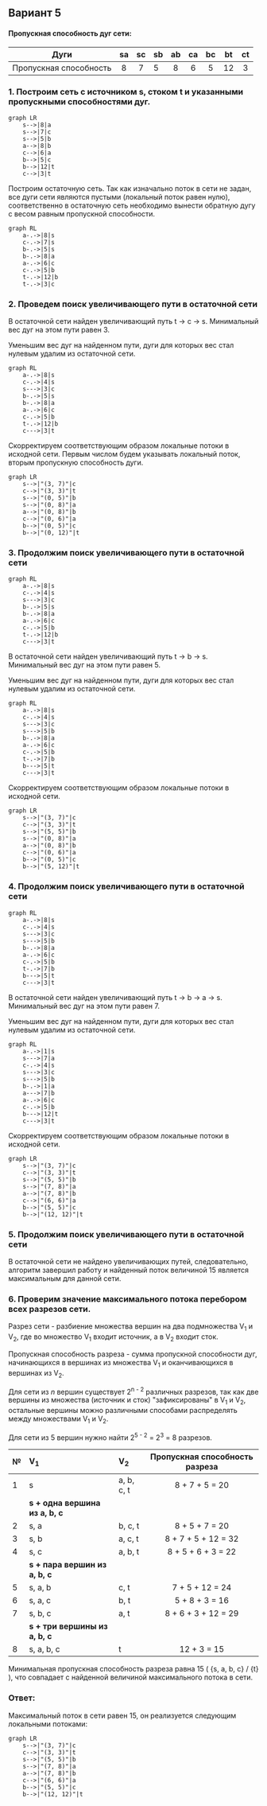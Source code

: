 ## Вариант 5

#### Пропускная способность дуг сети:

|          Дуги          | sa | sс | sb | ab | ca | bc | bt | ct |
|:----------------------:|:--:|:--:|----|:--:|:--:|:--:|:--:|:--:|
| Пропускная способность | 8  | 7  | 5  | 8  | 6  | 5  | 12  | 3  |

### 1. Построим сеть с источником **s**, стоком **t** и указанными пропускными способностями дуг.

```mermaid
graph LR
    s-->|8|a
    s-->|7|c
    s-->|5|b
    a-->|8|b
    c-->|6|a
    b-->|5|c
    b-->|12|t
    c-->|3|t
```

Построим остаточную сеть. Так как изначально поток в сети не задан, все дуги сети являются пустыми (локальный поток равен нулю), соответственно в остаточную сеть необходимо вынести обратную дугу с весом равным пропускной способности. 

```mermaid
graph RL
    a-.->|8|s
    c-.->|7|s
    b-.->|5|s
    b-.->|8|a
    a-.->|6|c
    c-.->|5|b
    t-.->|12|b
    t-.->|3|c
```

### 2. Проведем поиск увеличивающего пути в остаточной сети
В остаточной сети найден увеличивающий путь t -> c -> s. Минимальный вес дуг на этом пути равен 3.

Уменьшим вес дуг на найденном пути, дуги для которых вес стал нулевым удалим из остаточной сети.

```mermaid
graph RL
    a-.->|8|s
    c-.->|4|s
    s--->|3|c
    b-.->|5|s
    b-.->|8|a
    a-.->|6|c
    c-.->|5|b
    t-.->|12|b
    c--->|3|t
```

Скорректируем соответствующим образом локальные потоки в исходной сети. Первым числом будем указывать локальный поток, вторым пропускную способность дуги. 

```mermaid
graph LR
    s-->|"(3, 7)"|c
    c-->|"(3, 3)"|t
    s-->|"(0, 5)"|b
    s-->|"(0, 8)"|a
    a-->|"(0, 8)"|b
    c-->|"(0, 6)"|a
    b-->|"(0, 5)"|c
    b-->|"(0, 12)"|t
```

### 3. Продолжим поиск увеличивающего пути в остаточной сети

```mermaid
graph RL
    a-.->|8|s
    c-.->|4|s
    s--->|3|c
    b-.->|5|s
    b-.->|8|a
    a-.->|6|c
    c-.->|5|b
    t-.->|12|b
    c--->|3|t
```


В остаточной сети найден увеличивающий путь t -> b -> s. Минимальный вес дуг на этом пути равен 5.

Уменьшим вес дуг на найденном пути, дуги для которых вес стал нулевым удалим из остаточной сети.

```mermaid
graph RL
    a-.->|8|s
    c-.->|4|s
    s--->|3|c
    s--->|5|b
    b-.->|8|a
    a-.->|6|c
    c-.->|5|b
    t-.->|7|b
    b--->|5|t
    c--->|3|t
```

Скорректируем соответствующим образом локальные потоки в исходной сети.

```mermaid
graph LR
    s-->|"(3, 7)"|c
    c-->|"(3, 3)"|t
    s-->|"(5, 5)"|b
    s-->|"(0, 8)"|a
    a-->|"(0, 8)"|b
    c-->|"(0, 6)"|a
    b-->|"(0, 5)"|c
    b-->|"(5, 12)"|t
```

### 4. Продолжим поиск увеличивающего пути в остаточной сети

```mermaid
graph RL
    a-.->|8|s
    c-.->|4|s
    s--->|3|c
    s--->|5|b
    b-.->|8|a
    a-.->|6|c
    c-.->|5|b
    t-.->|7|b
    b--->|5|t
    c--->|3|t
```

В остаточной сети найден увеличивающий путь t -> b -> a -> s. Минимальный вес дуг на этом пути равен 7.

Уменьшим вес дуг на найденном пути, дуги для которых вес стал нулевым удалим из остаточной сети.

```mermaid
graph RL
    a-.->|1|s
    s--->|7|a
    c-.->|4|s
    s--->|3|c
    s--->|5|b
    b-.->|1|a
    a--->|7|b
    a-.->|6|c
    c-.->|5|b
    b--->|12|t
    c--->|3|t
```

Скорректируем соответствующим образом локальные потоки в исходной сети.

```mermaid
graph LR
    s-->|"(3, 7)"|c
    c-->|"(3, 3)"|t
    s-->|"(5, 5)"|b
    s-->|"(7, 8)"|a
    a-->|"(7, 8)"|b
    c-->|"(6, 6)"|a
    b-->|"(5, 5)"|c
    b-->|"(12, 12)"|t
```

### 5. Продолжим поиск увеличивающего пути в остаточной сети
В остаточной сети не найдено увеличивающих путей, следовательно, алгоритм завершил работу и найденный поток величиной 15 является максимальным для данной сети.

### 6. Проверим значение максимального потока перебором всех разрезов сети.
Разрез сети - разбиение множества вершин на два подмножества V<sub>1</sub> и V<sub>2</sub>, где во множество V<sub>1</sub> входит источник, а в V<sub>2</sub> входит сток.

Пропускная способность разреза - сумма пропускной способности дуг, начинающихся в вершинах из множества V<sub>1</sub> и оканчивающихся в вершинах из V<sub>2</sub>.

Для сети из _n_ вершин существует 2<sup>n - 2</sup> различных разрезов, так как две вершины из множества (источник и сток) "зафиксированы" в V<sub>1</sub> и V<sub>2</sub>, остальные вершины можно различными способами распределять между множествами V<sub>1</sub> и V<sub>2</sub>.

Для сети из 5 вершин нужно найти 2<sup>5 - 2</sup> = 2<sup>3</sup> = 8 разрезов. 

| № | V<sub>1</sub>                   | V<sub>2</sub> | Пропускная способность разреза |
|---|:--------------------------------|:--------------|:------------------------------:|
| 1 | s                               | a, b, c, t    |          8 + 7 + 5 = 20        |
|   | **s + одна вершина из a, b, c** |               |                                |
| 2 | s, a                            | b, c, t       |         8 + 5 + 7 = 20         |
| 3 | s, b                            | a, c, t       |       8 + 7 + 5 + 12 = 32      |
| 4 | s, c                            | a, b, t       |       8 + 5 + 6 + 3 = 22       |
|   | **s + пара вершин из a, b, c**  |               |                                |
| 5 | s, a, b                         | c, t          |         7 + 5 + 12 = 24        |
| 6 | s, a, c                         | b, t          |         5 + 8 + 3 = 16         |
| 7 | s, b, c                         | a, t          |        8 + 6 + 3 + 12 = 29     |
|   | **s + три вершины из a, b, c**  |               |                                |
| 8 | s, a, b, c                      | t             |           12 + 3 = 15          |

Минимальная пропускная способность разреза равна 15 ( {s, a, b, c} / {t} ), что совпадает с найденной величиной максимального потока в сети.

### Ответ:
Максимальный поток в сети равен 15, он реализуется следующим локальными потоками:

```mermaid
graph LR
    s-->|"(3, 7)"|c
    c-->|"(3, 3)"|t
    s-->|"(5, 5)"|b
    s-->|"(7, 8)"|a
    a-->|"(7, 8)"|b
    c-->|"(6, 6)"|a
    b-->|"(5, 5)"|c
    b-->|"(12, 12)"|t
```